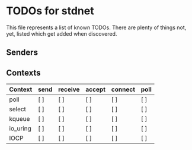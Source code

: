 # TODOs for stdnet

This file represents a list of known TODOs. There are plenty
of things not, yet, listed which get added when discovered.

## Senders

## Contexts

| Context  | send | receive | accept | connect | poll |
| -------- | ---- | ------- | ------ | ------- | ---- |
| poll     | [ ]  | [ ]     | [ ]    | [ ]     | [ ]  |
| select   | [ ]  | [ ]     | [ ]    | [ ]     | [ ]  |
| kqueue   | [ ]  | [ ]     | [ ]    | [ ]     | [ ]  |
| io_uring | [ ]  | [ ]     | [ ]    | [ ]     | [ ]  |
| IOCP     | [ ]  | [ ]     | [ ]    | [ ]     | [ ]  |
